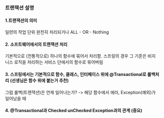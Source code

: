### 트랜잭션 설명
#### 1.트랜잭션의 의미
 일련의 작업 단위
 완전히 처리되거나 ALL - OR - Nothing

#### 2. 소프트웨어에서의 트랜잭션 처리

 기본적으로 (전통적으로) 하나의 함수에 묶어서 처리함.
 스프링의 경우 그 기준은 비지니스 로직을 처리하는 서비스 단에서의 함수로 묶어버림

#### 3. 스프링에서는 기본적으로 함수, 클래스, 인터페이스 위에 @Transactional로 롤백처리 (선생님은 함수 위에 붙는거 추천)
 그럼 롤백(트랜잭션)은 언제 일어나는가?  -> 해당 함수에서 에러, Exception(예외)가 일어났을 때
 

#### 4. @Transactional과 Checked unChecked Exception과의 관계 (중요)